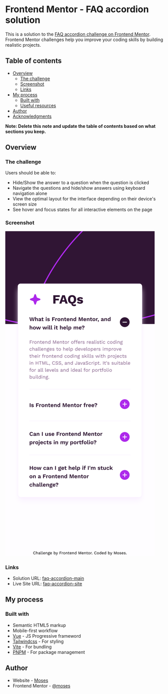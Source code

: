 # Frontend Mentor - FAQ accordion solution

This is a solution to the [FAQ accordion challenge on Frontend Mentor](https://www.frontendmentor.io/challenges/faq-accordion-wyfFdeBwBz). Frontend Mentor challenges help you improve your coding skills by building realistic projects.

## Table of contents

- [Overview](#overview)
  - [The challenge](#the-challenge)
  - [Screenshot](#screenshot)
  - [Links](#links)
- [My process](#my-process)
  - [Built with](#built-with)
  - [Useful resources](#useful-resources)
- [Author](#author)
- [Acknowledgments](#acknowledgments)

**Note: Delete this note and update the table of contents based on what sections you keep.**

## Overview

### The challenge

Users should be able to:

- Hide/Show the answer to a question when the question is clicked
- Navigate the questions and hide/show answers using keyboard navigation alone
- View the optimal layout for the interface depending on their device's screen size
- See hover and focus states for all interactive elements on the page

### Screenshot

![](./screenshot.png)

### Links

- Solution URL: [faq-accordion-main](https://github.com/mbtenkorang/faq-accordion-main)
- Live Site URL: [faq-accordion-site](https://your-live-site-url.com)

## My process

### Built with

- Semantic HTML5 markup
- Mobile-first workflow
- [Vue](https://vuejs.org/) - JS Progressive frameword
- [Tailwindcss](https://tailwindcss.com/) - For styling
- [Vite](https://vitejs.dev/) - For bundling
- [PNPM](https://pnpm.io/) - For package management

## Author

- Website - [Moses](https://github.com/mbtenkorang)
- Frontend Mentor - [@moses](https://www.frontendmentor.io/profile/mbtenkorang)
